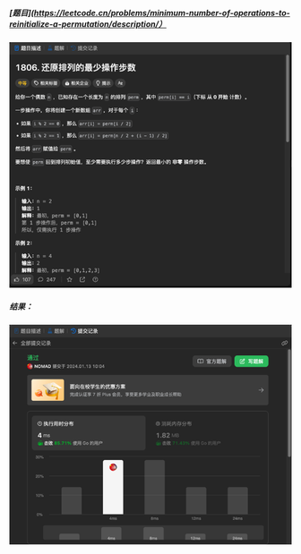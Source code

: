 ##### [题目](https://leetcode.cn/problems/minimum-number-of-operations-to-reinitialize-a-permutation/description/）
![pic](img.png)
##### 结果：
![pic](result.png)